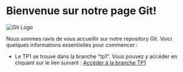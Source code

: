 # Bienvenue sur notre page Git!

![Git Logo](lien_vers_votre_logo.png)

Nous sommes ravis de vous accueillir sur notre repository Git. Voici quelques informations essentielles pour commencer :

- Le TP1 se trouve dans la branche "tp1". Vous pouvez y accéder en cliquant sur le lien suivant : [Accéder à la branche TP1](lien_vers_le_repository/tree/tp1)
